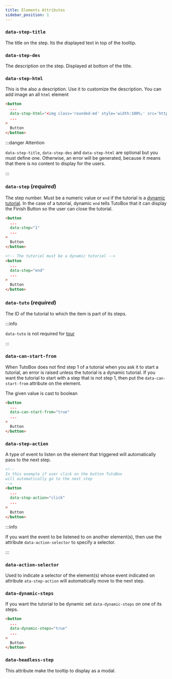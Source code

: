 ```yaml
---
title: Elements Attributes
sidebar_position: 1
---
```


### `data-step-title` 

The title on the step. Its the displayed text in top of the tooltip.

### `data-step-des` 

The description on the step. Displayed at bottom of the title.

### `data-step-html`

This is the also a description. Use it to customize the description. You can add image an all `html` element

```html
<button
  ...
  data-step-html="<img class='rounded-md' style='width:100%;' src='https://images.unsplash.com/photo-1653669485183-f4adf5806da9?crop=entropy&cs=tinysrgb&fit=max&fm=jpg&ixid=MnwxfDB8MXxyYW5kb218MHx8fHx8fHx8MTY1MzY3OTUzMQ&ixlib=rb-1.2.1&q=80&utm_campaign=api-credit&utm_medium=referral&utm_source=unsplash_source&w=1080' />"
  ...
>
  Button
</button>
```

:::danger Attention

`data-step-title`, `data-step-des` and `data-step-html` are optional but you must define one. Otherwise, an error will be generated, because it means that there is no content to display for the users.

:::

### `data-step` (_required_)

The step number. Must be a numeric value or `end` if the tutorial is a [dynamic tutorial](../concepts/dynamic-steps.md).
In the case of a tutorial, dynamic `end` tells TutoBox that it can display the Finish Button so the user can close the tutorial.

```html
<button
  ...
  data-step="1"
  ...
>
  Button
</button>
```

```html title="Exemple with end"
<!-- The tutoriel must be a dynamic tutoriel -->
<button
  ...
  data-step="end"
  ...
>
  Button
</button>
```

### `data-tuto` (_required_) 

The ID of the tutorial to which the item is part of its steps.

:::info

`data-tuto` is not required for [tour](../concepts/tour-tuto.md)

:::

### `data-can-start-from`
When TutoBox does not find step 1 of a tutorial when you ask it to start a tutorial, an error is raised unless the tutorial is a dynamic tutorial. If you want the tutorial to start with a step that is not step 1, then put the `data-can-start-from` attribute on the element.

The given value is cast to boolean

```html
<button
  ...
  data-can-start-from="true"
  ...
>
  Button
</button>
```

### `data-step-action`
A type of event to listen on the element that triggered will automatically pass to the next step.

```html
<!-- 
In this exemple if user click on the button TutoBox 
will automatically go to the next step 
-->
<button
  ...
  data-step-action="click"
  ...
>
  Button
</button>
```

:::info

If you want the event to be listened to on another element(s), then use the attribute `data-action-selector` to specify a selector.

:::

### `data-action-selector`
Used to indicate a selector of the element(s) whose event indicated on attribute `ata-step-action` will automatically move to the next step.

### `data-dynamic-steps`

If you want the tutorial to be dynamic set `data-dynamic-steps` on one of its steps. 
```html 
<button
  ...
  data-dynamic-steps="true"
  ...
>
  Button
</button>
```

### `data-headless-step`

This attribute make the tooltip to display as a modal.
